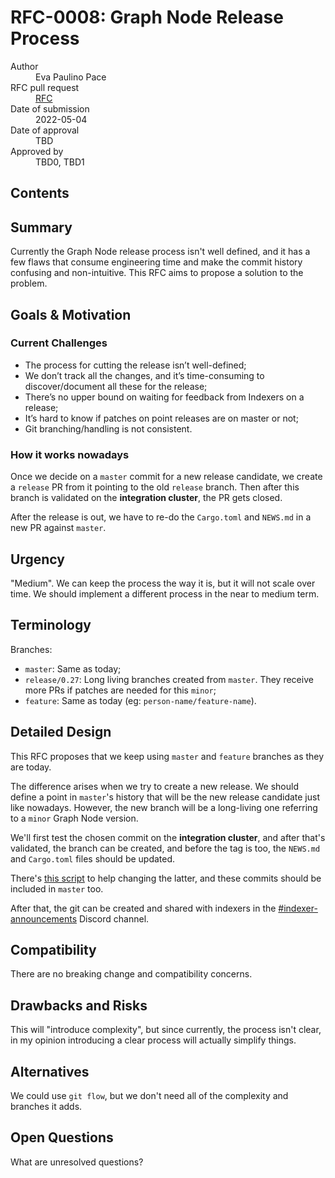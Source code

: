 # RFC-0008: Graph Node Release Process

<dl>
  <dt>Author</dt>
  <dd>Eva Paulino Pace</dd>

  <dt>RFC pull request</dt>
  <dd><a href="https://github.com/graphprotocol/rfcs/pull/25">RFC</a></dd>

  <dt>Date of submission</dt>
  <dd>2022-05-04</dd>

  <dt>Date of approval</dt>
  <dd>TBD</dd>

  <dt>Approved by</dt>
  <dd>TBD0, TBD1</dd>
</dl>

## Contents

<!-- toc -->

## Summary

Currently the Graph Node release process isn't well defined, and it has a few
flaws that consume engineering time and make the commit history confusing and
non-intuitive. This RFC aims to propose a solution to the problem.

## Goals & Motivation

### Current Challenges

- The process for cutting the release isn’t well-defined;
- We don’t track all the changes, and it’s time-consuming to discover/document
  all these for the release;
- There’s no upper bound on waiting for feedback from Indexers on a release;
- It’s hard to know if patches on point releases are on master or not;
- Git branching/handling is not consistent.

### How it works nowadays

Once we decide on a `master` commit for a new release candidate, we create a
`release` PR from it pointing to the old `release` branch. Then after
this branch is validated on the **integration cluster**, the PR gets closed.

After the release is out, we have to re-do the `Cargo.toml` and `NEWS.md`
in a new PR against `master`.

## Urgency

"Medium". We can keep the process the way it is, but it will not scale over
time. We should implement a different process in the near to medium term.

## Terminology

Branches:

- `master`: Same as today;
- `release/0.27`: Long living branches created from `master`. They receive more
  PRs if patches are needed for this `minor`;
- `feature`: Same as today (eg: `person-name/feature-name`).

## Detailed Design

This RFC proposes that we keep using `master` and `feature` branches as they
are today.

The difference arises when we try to create a new release. We should define a
point in `master`'s history that will be the new release candidate just like
nowadays. However, the new branch will be a long-living one referring to a
`minor` Graph Node version.

We'll first test the chosen commit on the **integration cluster**, and after
that's validated, the branch can be created, and before the tag is too, the
`NEWS.md` and `Cargo.toml` files should be updated.

There's [this script](https://github.com/graphprotocol/graph-node/blob/42c017e8f02f1859ffdadcae4e3a6fe773811881/scripts/update-cargo-version.sh) to help changing the latter, and these commits should
be included in `master` too.

After that, the git can be created and shared with indexers in the
[#indexer-announcements](https://discord.com/channels/438038660412342282/791422773348007936) Discord channel.

## Compatibility

There are no breaking change and compatibility concerns.

## Drawbacks and Risks

This will "introduce complexity", but since currently, the process isn't clear,
in my opinion introducing a clear process will actually simplify things.

## Alternatives

We could use `git flow`, but we don't need all of the complexity and branches
it adds.

## Open Questions

What are unresolved questions?

